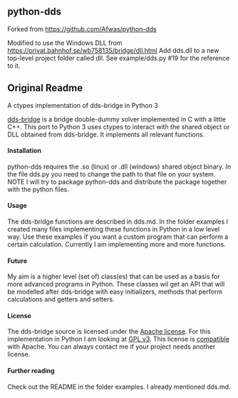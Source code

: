 ## python-dds

Forked from https://github.com/Afwas/python-dds

Modified to use the Windows DLL from https://privat.bahnhof.se/wb758135/bridge/dll.html
Add dds.dll to a new top-level project folder called dll. See example/dds.py #19 for the reference to it.

## Original Readme

A ctypes implementation of dds-bridge in Python 3


[dds-bridge](https://github.com/dds-bridge/dds) is a bridge double-dummy solver implemented in C with a little C++.
This port to Python 3 uses ctypes to interact with the shared object or DLL obtained from dds-bridge. It implements all relevant functions.

#### Installation
python-dds requires the .so (linux) or .dll (windows) shared object binary.
In the file dds.py you need to change the path to that file on your system. NOTE I will try to package python-dds and distribute the package together with the python files.

#### Usage
The dds-bridge functions are described in dds.md. In the folder examples I created many files implementing these functions in Python in a low level way. Use these examples if you want a custom program that can perform a certain calculation.
Currently I am implementing more and more functions.

#### Future
My aim is a higher level (set of) class(es) that can be used as a basis for more advanced programs in Python. These classes wil get an API that will be modelled after dds-bridge with easy initializers, methods that perform calculations and getters and setters.

#### License
The dds-bridge source is licensed under the [Apache license](https://www.apache.org/licenses/LICENSE-2.0). For this implementation in Python I am looking at [GPL v3](https://www.gnu.org/licenses/gpl-3.0.en.html). This license is [compatible](https://www.apache.org/licenses/GPL-compatibility.html) with Apache. You can always contact me if your project needs another license.

#### Further reading
Check out the README in the folder examples. I already mentioned dds.md.
